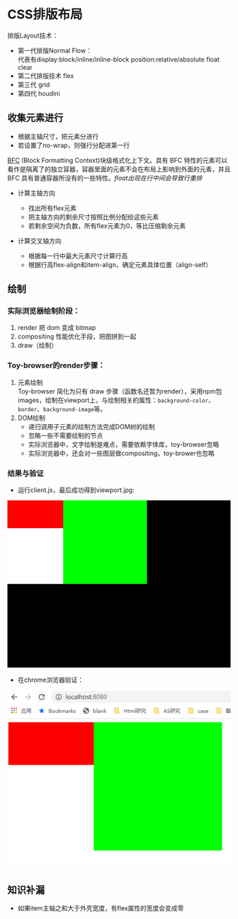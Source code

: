 # CSS排版布局

排版Layout技术：
* 第一代排版Normal Flow：  
  代表有display:block/inline/inline-block position:relative/absolute float clear
* 第二代排版技术 flex
* 第三代 grid
* 第四代 houdini

## 收集元素进行
* 根据主轴尺寸，把元素分进行
* 若设置了no-wrap，则强行分配进第一行

[BFC](https://segmentfault.com/a/1190000013023485) (Block Formatting Context)块级格式化上下文。具有 BFC 特性的元素可以看作是隔离了的独立容器，容器里面的元素不会在布局上影响到外面的元素，并且 BFC 具有普通容器所没有的一些特性。*float出现在行中间会导致行重排*

* 计算主轴方向
  * 找出所有flex元素
  * 把主轴方向的剩余尺寸按照比例分配给这些元素
  * 若剩余空间为负数，所有flex元素为0，等比压缩剩余元素

* 计算交叉轴方向
  * 根据每一行中最大元素尺寸计算行高
  * 根据行高flex-align和item-align，确定元素具体位置（align-self）


## 绘制
### 实际浏览器绘制阶段：
1. render 把 dom 变成 bitmap
2. compositing 性能优化手段，把图拼到一起
3. draw（绘制）

### Toy-browser的render步骤：
1. 元素绘制  
    Toy-browser 简化为只有 draw 步骤（函数名还暂为render），采用npm包images，绘制在viewport上，与绘制相关的属性：`background-color`、`border`、`background-image`等。
2. DOM绘制
    * 递归调用子元素的绘制方法完成DOM树的绘制
    * 忽略一些不需要绘制的节点
    * 实际浏览器中，文字绘制是难点，需要依赖字体库，toy-browser忽略
    * 实际浏览器中，还会对一些图层做compositing，toy-brower也忽略

### 结果与验证
* 运行client.js，最后成功得到viewport.jpg:

![](./toy-browser/viewport.jpg)

* 在chrome浏览器验证：

![](toybrowser.png)


## 知识补漏
* 如果item主轴之和大于外壳宽度，有flex属性的宽度会变成零